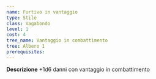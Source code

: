 ```yaml
---
name: Furtivo in vantaggio
type: Stile
class: Vagabondo
level: 1
cost: 4
tree_name: Vantaggio in combattimento
tree: Albero 1
prerequisites: 
---
```


**Descrizione**
+1d6 danni con vantaggio in combattimento